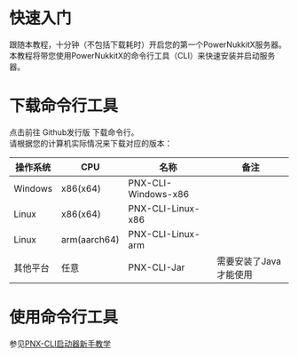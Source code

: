 # 快速入门
跟随本教程，十分钟（不包括下载耗时）开启您的第一个PowerNukkitX服务器。  
本教程将带您使用PowerNukkitX的命令行工具（CLI）来快速安装并启动服务器。
# 下载命令行工具
点击前往 Github发行版 下载命令行。  
请根据您的计算机实际情况来下载对应的版本：  
<table class="mdui-table mdui-table-hoverable">
<thead>
<tr>
<th>操作系统</th>
<th>CPU</th>
<th>名称</th>
<th>备注</th>
</tr>
</thead>
<tbody>
<tr>
<td>Windows</td>
<td>x86(x64)</td>
<td>PNX-CLI-Windows-x86</td>
<td></td>
</tr>
<tr>
<td>Linux</td>
<td>x86(x64)</td>
<td>PNX-CLI-Linux-x86</td>
<td></td>
</tr>
<tr>
<td>Linux</td>
<td>arm(aarch64)</td>
<td>PNX-CLI-Linux-arm</td>
<td></td>
</tr>
<tr>
<td>其他平台</td>
<td>任意</td>
<td>PNX-CLI-Jar</td>
<td>需要安装了Java才能使用</td>
</tr>
</tbody>
</table>

# 使用命令行工具
参见[PNX-CLI启动器新手教学]()